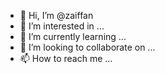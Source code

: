 - 👋 Hi, I’m @zaiffan
- 👀 I’m interested in ...
- 🌱 I’m currently learning ...
- 💞️ I’m looking to collaborate on ...
- 📫 How to reach me ...

<!---
zaiffan/zaiffan is a ✨ special ✨ repository because its `README.md` (this file) appears on your GitHub profile.
You can click the Preview link to take a look at your changes.
--->
